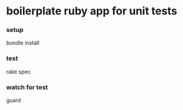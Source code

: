 # boilerplate ruby app for unit tests

### setup
bundle install

### test
rake spec

### watch for test
guard


